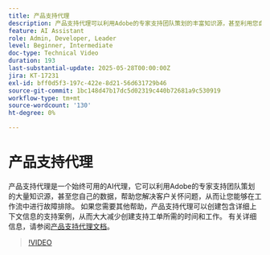 ```yaml
---
title: 产品支持代理
description: 产品支持代理可以利用Adobe的专家支持团队策划的丰富知识源，甚至利用您自己的数据，来帮助解决问题。 如果您需要其他帮助，产品支持代理现在可以创建包含详细上下文信息的支持案例。
feature: AI Assistant
role: Admin, Developer, Leader
level: Beginner, Intermediate
doc-type: Technical Video
duration: 193
last-substantial-update: 2025-05-28T00:00:00Z
jira: KT-17231
exl-id: bff0d5f3-197c-422e-8d21-56d631729b46
source-git-commit: 1bc148d47b17dc5d02319c440b72681a9c530919
workflow-type: tm+mt
source-wordcount: '130'
ht-degree: 0%

---
```


# 产品支持代理

产品支持代理是一个始终可用的AI代理，它可以利用Adobe的专家支持团队策划的大量知识源，甚至您自己的数据，帮助您解决客户关怀问题，从而让您能够在工作流中进行故障排除。 如果您需要其他帮助，产品支持代理可以创建包含详细上下文信息的支持案例，从而大大减少创建支持工单所需的时间和工作。 有关详细信息，请参阅[产品支持代理文档](https://experienceleague.adobe.com/zh-hans/docs/experience-platform/ai-assistant/new-features/customer-support)。

>[!VIDEO](https://video.tv.adobe.com/v/3443183/?learn=on&enablevpops)
